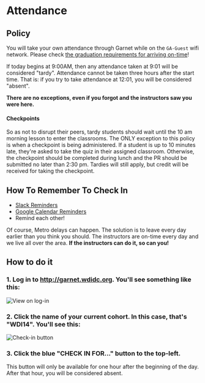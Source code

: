 # Attendance

## Policy

You will take your own attendance through Garnet while on the `GA-Guest` wifi network. Please check [the graduation requirements for arriving on-time](graduation-requirements.md#attendance)!

If today begins at 9:00AM, then any attendance taken at 9:01 will be considered "tardy". Attendance cannot be taken three hours after the start time. That is: if you try to take attendance at 12:01, you will be considered "absent".

**There are no exceptions, even if you forgot and the instructors saw you were here.**

#### Checkpoints

So as not to disrupt their peers, tardy students should wait until the 10 am morning lesson to enter the classrooms. The ONLY exception to this policy is when a checkpoint is being administered. If a student is up to 10 minutes late, they're asked to take the quiz in their assigned classroom. Otherwise, the checkpoint should be completed during lunch and the PR should be submitted no later than 2:30 pm. Tardies will still apply, but credit will be received for taking the checkpoint.


## How To Remember To Check In

- [Slack Reminders](https://get.slack.help/hc/en-us/articles/208423427-Setting-reminders)
- [Google Calendar Reminders](https://support.google.com/calendar/answer/6285327?co=GENIE.Platform%3DDesktop&hl=en)
- Remind each other!

Of course, Metro delays can happen. The solution is to leave every day earlier than you think you should. The instructors are on-time every day and we live all over the area. **If the instructors can do it, so can you!**

## How to do it

### 1. Log in to http://garnet.wdidc.org. You'll see something like this:

![View on log-in](http://i.imgur.com/zOuHGdS.png)

### 2. Click the name of your current cohort. In this case, that's "WDI14". You'll see this:

![Check-in button](http://imgur.com/6HFj8lq.png)

### 3. Click the blue "CHECK IN FOR..." button to the top-left.

This button will only be available for one hour after the beginning of the day. After that hour, you will be considered absent.
